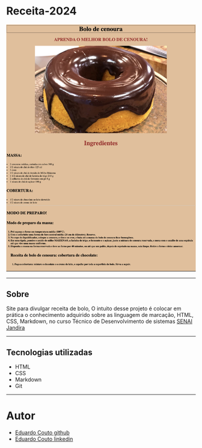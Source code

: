 # Receita-2024

![](./screenshot/preview.png)

---
## Sobre
Site para divulgar receita de bolo,
O intuito desse projeto é colocar em prática o conhecimento adquirido sobre as linguagem de marcação, HTML, CSS, Markdown, no curso Técnico de Desenvolvimento de sistemas [SENAI Jandira](https://sp.senai.br/unidade/jandira/)

---
## Tecnologias utilizadas
- HTML
- CSS
- Markdown
- Git

---
# Autor
- [Eduardo Couto github](https://github.com/dashboard)
- [Eduardo Couto linkedin](https://www.linkedin.com/feed/?trk=onboarding-landing)
